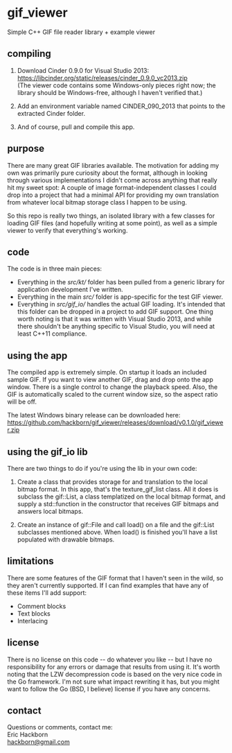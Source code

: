 # gif_viewer
Simple C++ GIF file reader library + example viewer

## compiling
1. Download Cinder 0.9.0 for Visual Studio 2013:<br>
https://libcinder.org/static/releases/cinder_0.9.0_vc2013.zip<br>
(The viewer code contains some Windows-only pieces right now; the library should be Windows-free, although I haven't verified that.)

2. Add an environment variable named CINDER_090_2013 that points to the extracted Cinder folder.

3. And of course, pull and compile this app.

## purpose
There are many great GIF libraries available. The motivation for adding my own was primarily pure curiosity about the format, although in looking through various implementations I didn't come across anything that really hit my sweet spot: A couple of image format-independent classes I could drop into a project that had a minimal API for providing my own translation from whatever local bitmap storage class I happen to be using.

So this repo is really two things, an isolated library with a few classes for loading GIF files (and hopefully writing at some point), as well as a simple viewer to verify that everything's working.

## code
The code is in three main pieces:
* Everything in the *src/kt/* folder has been pulled from a generic library for application development I've written.
* Everything in the main *src/* folder is app-specific for the test GIF viewer.
* Everything in *src/gif_io/* handles the actual GIF loading. It's intended that this folder can be dropped in a project to add GIF support. One thing worth noting is that it was written with Visual Studio 2013, and while there shouldn't be anything specific to Visual Studio, you will need at least C++11 compliance.

## using the app
The compiled app is extremely simple. On startup it loads an included sample GIF. If you want to view another GIF, drag and drop onto the app window. There is a single control to change the playback speed. Also, the GIF is automatically scaled to the current window size, so the aspect ratio will be off.

The latest Windows binary release can be downloaded here:<br>
https://github.com/hackborn/gif_viewer/releases/download/v0.1.0/gif_viewer.zip

## using the gif_io lib
There are two things to do if you're using the lib in your own code:

1. Create a class that provides storage for and translation to the local bitmap format. In this app, that's the texture_gif_list class.  All it does is subclass the gif::List, a class templatized on the local bitmap format, and supply a std::function in the constructor that receives GIF bitmaps and answers local bitmaps.

2. Create an instance of gif::File and call load() on a file and the gif::List subclasses mentioned above. When load() is finished you'll have a list populated with drawable bitmaps.

## limitations
There are some features of the GIF format that I haven't seen in the wild, so they aren't currently supported. If I can find examples that have any of these items I'll add support:

* Comment blocks
* Text blocks
* Interlacing

## license
There is no license on this code -- do whatever you like -- but I have no responsibility for any errors or damage that results from using it. It's worth noting that the LZW decompression code is based on the very nice code in the Go framework. I'm not sure what impact rewriting it has, but you might want to follow the Go (BSD, I believe) license if you have any concerns.

## contact
Questions or comments, contact me:<br>
Eric Hackborn<br>
hackborn@gmail.com

